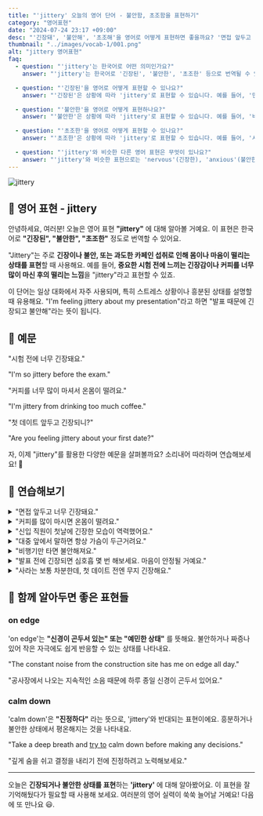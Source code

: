 ```yaml
---
title: "'jittery' 오늘의 영어 단어 - 불안함, 초조함을 표현하기"
category: "영어표현"
date: "2024-07-24 23:17 +09:00"
desc: "'긴장돼', '불안해', '초조해'을 영어로 어떻게 표현하면 좋을까요? '면접 앞두고 너무 긴장돼요', '커피를 많이 마시면 온몸이 떨려요' 등을 영어로 표현하는 법을 배워봅시다. 다양한 예문을 통해서 연습하고 본인의 표현으로 만들어 보세요."
thumbnail: "../images/vocab-1/001.png"
alt: "jittery 영어표현"
faq:
  - question: "'jittery'는 한국어로 어떤 의미인가요?"
    answer: "'jittery'는 한국어로 '긴장된', '불안한', '초조한' 등으로 번역될 수 있습니다. 주로 긴장이나 불안으로 인해 몸이 떨리거나 마음이 안정되지 않은 상태를 표현할 때 사용합니다."

  - question: "'긴장된'을 영어로 어떻게 표현할 수 있나요?"
    answer: "'긴장된'은 상황에 따라 'jittery'로 표현할 수 있습니다. 예를 들어, '면접 앞두고 너무 긴장돼요'는 'I'm so jittery before my job interview'로 말할 수 있습니다."

  - question: "'불안한'을 영어로 어떻게 표현하나요?"
    answer: "'불안한'은 상황에 따라 'jittery'로 표현할 수 있습니다. 예를 들어, '비행기만 타면 불안해져요'는 'I get jittery on planes'로 말할 수 있습니다."

  - question: "'초조한'을 영어로 어떻게 표현할 수 있나요?"
    answer: "'초조한'은 상황에 따라 'jittery'로 표현할 수 있습니다. 예를 들어, '시험 결과를 기다리며 초조해하고 있어'는 'I'm feeling jittery waiting for the test results'로 말할 수 있습니다."

  - question: "'jittery'와 비슷한 다른 영어 표현은 무엇이 있나요?"
    answer: "'jittery'와 비슷한 표현으로는 'nervous'(긴장한), 'anxious'(불안한), 'on edge'(초조한), 'jumpy'(잔뜩 긴장한) 등이 있습니다. 상황에 따라 이러한 표현들을 'jittery' 대신 사용할 수 있습니다."
---
```


<img src="../images/vocab-1/v001-1.avif" alt="jittery"/>

## 🌟 영어 표현 - jittery

안녕하세요, 여러분! 오늘은 영어 표현 **"jittery"** 에 대해 알아볼 거예요. 이 표현은 한국어로 **"긴장된", "불안한", "초조한"** 정도로 번역할 수 있어요.

"Jittery"는 주로 **긴장이나 불안, 또는 과도한 카페인 섭취로 인해 몸이나 마음이 떨리는 상태를 표현**할 때 사용해요. 예를 들어, **중요한 시험 전에 느끼는 긴장감이나 커피를 너무 많이 마신 후의 떨리는 느낌**을 "jittery"라고 표현할 수 있죠.

이 단어는 일상 대화에서 자주 사용되며, 특히 스트레스 상황이나 흥분된 상태를 설명할 때 유용해요. "I'm feeling jittery about my presentation"라고 하면 "발표 때문에 긴장되고 불안해"라는 뜻이 됩니다.

<script async src="https://pagead2.googlesyndication.com/pagead/js/adsbygoogle.js?client=ca-pub-1465612013356152"
     crossorigin="anonymous"></script>
<!-- engple-horizontal-ad -->

<ins class="adsbygoogle"
     style="display:block"
     data-ad-client="ca-pub-1465612013356152"
     data-ad-slot="2106896038"
     data-ad-format="auto"
     data-full-width-responsive="true"></ins>

<script>
     (adsbygoogle = window.adsbygoogle || []).push({});
</script>

## 📖 예문

"시험 전에 너무 긴장돼요."

"I'm so jittery before the exam."

"커피를 너무 많이 마셔서 온몸이 떨려요."

"I'm jittery from drinking too much coffee."

"첫 데이트 앞두고 긴장되니?"

"Are you feeling jittery about your first date?"

자, 이제 "jittery"를 활용한 다양한 예문을 살펴볼까요? 소리내어 따라하며 연습해보세요! 🚀

## 💬 연습해보기

<details>
<summary>"면접 앞두고 너무 긴장돼요."</summary>
<span>"I'm so jittery before my job interview."</span>
</details>

<details>
<summary>"커피를 많이 마시면 온몸이 떨려요."</summary>
<span>"Too much coffee makes me jittery."</span>
</details>

<details>
<summary>"신입 직원이 첫날에 긴장한 모습이 역력했어요."</summary>
<span>"The new employee was jittery on his first day."</span>
</details>

<details>
<summary>"대중 앞에서 말하면 항상 가슴이 두근거려요."</summary>
<span>"Public speaking always makes me jittery."</span>
</details>

<details>
<summary>"비행기만 타면 불안해져요."</summary>
<span>"I get jittery on planes."</span>
</details>

<details>
<summary>"발표 전에 긴장되면 심호흡 몇 번 해보세요. 마음이 안정될 거예요."</summary>
<span>"If you're feeling jittery before your presentation, take a few deep breaths to calm down."</span>
</details>

<details>
<summary>"사라는 보통 차분한데, 첫 데이트 전엔 무지 긴장해요."</summary>
<span>"Sarah's usually calm, but she gets incredibly jittery before first dates"</span>
</details>

## 🤝 함께 알아두면 좋은 표현들

### on edge

'on edge'는 **"신경이 곤두서 있는" 또는 "예민한 상태"** 를 뜻해요. 불안하거나 짜증나 있어 작은 자극에도 쉽게 반응할 수 있는 상태를 나타내요.

"The constant noise from the construction site has me on edge all day."

"공사장에서 나오는 지속적인 소음 때문에 하루 종일 신경이 곤두서 있어요."

### calm down

'calm down'은 **"진정하다"** 라는 뜻으로, 'jittery'와 반대되는 표현이에요. 흥분하거나 불안한 상태에서 평온해지는 것을 나타내요.

"Take a deep breath and [try to](/blog/in-english/117.try-to/) calm down before making any decisions."

"깊게 숨을 쉬고 결정을 내리기 전에 진정하려고 노력해보세요."

---

오늘은 **긴장되거나 불안한 상태를 표현**하는 **'jittery'** 에 대해 알아봤어요. 이 표현을 잘 기억해뒀다가 필요할 때 사용해 보세요. 여러분의 영어 실력이 쑥쑥 늘어날 거예요! 다음에 또 만나요 😃.
